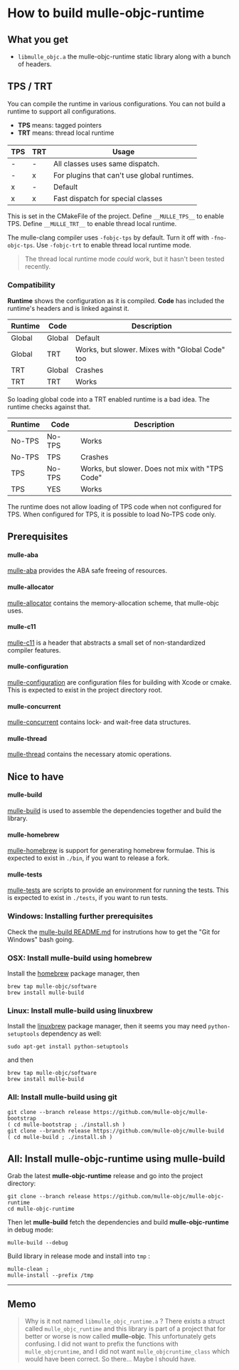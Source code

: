 # How to build mulle-objc-runtime


## What you get

* `libmulle_objc.a` the mulle-objc-runtime static library along with a
bunch of headers.


## TPS / TRT 

You can compile the runtime in various configurations. You can not build a runtime to support all configurations.  

* **TPS** means: tagged pointers
* **TRT** means: thread local runtime


#### 

 TPS  | TRT | Usage
------|-----|----------------------
  -   | -   | All classes uses same dispatch.
  -   | x   | For plugins that can't use global runtimes.
  x   | -   | Default
  x   | x   | Fast dispatch for special classes
  
  
This is set in the CMakeFile of the project. Define `__MULLE_TPS__` to enable TPS. Define `__MULLE_TRT__` to enable thread local runtime.

The mulle-clang compiler uses `-fobjc-tps` by default. Turn it off with
`-fno-objc-tps`. Use `-fobjc-trt` to enable thread local runtime mode.

> The thread local runtime mode *could* work, but it hasn't been tested recently.


### Compatibility

**Runtime** shows the configuration as it is compiled. **Code** has included the runtime's headers and is linked against it.


Runtime | Code   | Description
--------|--------|--------------
Global  | Global | Default
Global  | TRT    | Works, but slower. Mixes with "Global Code" too
TRT     | Global | Crashes
TRT     | TRT    | Works

So loading global code into a TRT enabled runtime is a bad idea. The runtime checks against that.


Runtime | Code   | Description
--------|--------|--------------
No-TPS  | No-TPS | Works
No-TPS  | TPS    | Crashes
TPS     | No-TPS | Works, but slower. Does not mix with "TPS Code"
TPS     | YES    | Works

The runtime does not allow loading of TPS code when not configured for TPS. When configured for TPS, it is possible to load No-TPS code only.

## Prerequisites

#### mulle-aba

[mulle-aba](//github.com/mulle-objc/git/mulle-aba/) provides the
ABA safe freeing of resources.


#### mulle-allocator

[mulle-allocator](//github.com/mulle-objc/git/mulle-allocator/) contains the memory-allocation scheme, that mulle-objc uses.


#### mulle-c11

[mulle-c11](//github.com/mulle-objc/git/mulle-c11/) is a header
that abstracts a small set of non-standardized compiler features.


#### mulle-configuration

[mulle-configuration](//github.com/mulle-objc/git/mulle-configuration/)
are configuration files for building with Xcode or cmake. This is expected to
exist in the project directory root.


#### mulle-concurrent

[mulle-concurrent](//github.com/mulle-objc/git/mulle-concurrent/) contains
lock- and wait-free data structures.


#### mulle-thread

[mulle-thread](//github.com/mulle-objc/git/mulle-thread/) contains
the necessary atomic operations.



## Nice to have

#### mulle-build

[mulle-build](//github.com/mulle-objc/git/mulle-build) is used
to assemble the dependencies together and build the library.

#### mulle-homebrew

[mulle-homebrew](//github.com/mulle-objc/git/mulle-homebrew/) is
support for generating homebrew formulae. This is expected to
exist in `./bin`, if you want to release a fork.

#### mulle-tests

[mulle-tests](//github.com/mulle-objc/git/mulle-tests/) are
scripts to provide an environment for running the tests. This is expected to
exist in `./tests`, if you want to run tests.


### Windows: Installing further prerequisites

Check the [mulle-build README.md](//github.com/mulle-objc/git/mulle-build/README.md)
for instrutions how to get the "Git for Windows" bash going.


### OSX: Install mulle-build using homebrew

Install the [homebrew](//brew.sh/) package manager, then

```
brew tap mulle-objc/software
brew install mulle-build
```

### Linux: Install mulle-build using linuxbrew

Install the [linuxbrew](//linuxbrew.sh/) package manager, then it seems you
may need `python-setuptools` dependency as well:

```
sudo apt-get install python-setuptools
```

and then

```
brew tap mulle-objc/software
brew install mulle-build
```

### All: Install mulle-build using git

```
git clone --branch release https://github.com/mulle-objc/mulle-bootstrap
( cd mulle-bootstrap ; ./install.sh )
git clone --branch release https://github.com/mulle-objc/mulle-build
( cd mulle-build ; ./install.sh )
```

## All: Install mulle-objc-runtime using mulle-build


Grab the latest **mulle-objc-runtime** release and go into the project directory:

```
git clone --branch release https://github.com/mulle-objc/mulle-objc-runtime
cd mulle-objc-runtime
```

Then let **mulle-build** fetch the dependencies and
build **mulle-objc-runtime** in debug mode:

```
mulle-build --debug
```

Build library in release mode and install into `tmp` :

```
mulle-clean ;
mulle-install --prefix /tmp
```

---
## Memo

> Why is it not named `libmulle_objc_runtime.a` ?
> There exists a struct called `mulle_objc_runtime` and this library is part
> of a project that for better or worse is now called **mulle-objc**.
> This unfortunately gets confusing.
> I did not want to prefix the functions with `mulle_objcruntime`, and I did
> not want `mulle_objcruntime_class` which would have been correct. So there...
> Maybe I should have.

